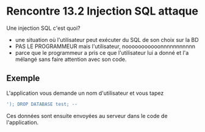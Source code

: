 # Rencontre 13.2 Injection SQL attaque

Une injection SQL c'est quoi?
- une situation où l'utilisateur peut exécuter du SQL de son choix sur la BD
- PAS LE PROGRAMMEUR mais l'utilisateur, nooooooooooonnnnnnnnnnn
- parce que le programmeur a pris ce que l'utilisateur lui a donné et l'a mélangé sans faire attention 
avec son code.

## Exemple
L'application vous demande un nom d'utilisateur et vous tapez 
```sql
'); DROP DATABASE test; -- 
```

Ces données sont ensuite envoyées au serveur dans le code de l'application.


